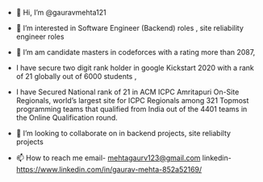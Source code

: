 - 👋 Hi, I’m @gauravmehta121
- 👀 I’m interested in Software Engineer (Backend) roles  , site reliability engineer roles
- 🌱 I’m am candidate masters in codeforces with a rating more than 2087, 
- I have secure  two digit rank holder in google  Kickstart 2020 with a rank of 21 globally out of 6000 students ,
-  I have Secured National rank of 21 in ACM ICPC Amritapuri On-Site Regionals, world’s largest site for ICPC Regionals among 321 Topmost programming teams that qualified from India out of the 4401 teams in the Online Qualification round.
- 💞️ I’m looking to collaborate on in backend  projects, site reliabilty projects

- 📫 How to reach me email- mehtagaurv123@gmail.com
linkedin- https://www.linkedin.com/in/gaurav-mehta-852a52169/
<!---
gauravmehta121/gauravmehta121 is a ✨ special ✨ repository because its `README.md` (this file) appears on your GitHub profile.
You can click the Preview link to take a look at your changes.
--->
